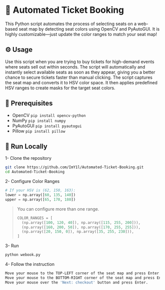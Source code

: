 # 🎫 Automated Ticket Booking
This Python script automates the process of selecting seats on a web-based seat map by detecting seat colors using OpenCV and PyAutoGUI. It is highly customizable—just update the color ranges to match your seat map!

## ⚙️ Usage
Use this script when you are trying to buy tickets for high-demand events where seats sell out within seconds. The script will automatically and instantly select available seats as soon as they appear, giving you a better chance to secure tickets faster than manual clicking. The script captures the seat map and converts it to HSV color space. It then applies predefined HSV ranges to create masks for the target seat colors.

## 🔧 Prerequisites
- OpenCV `pip install opencv-python`
- NumPy `pip install numpy`
- PyAutoGUI `pip install pyautogui`
- Pillow `pip install pillow`

## 🚀 Run Locally
1- Clone the repository
```bash
git clone https://github.com/ImY1l/Automated-Ticket-Booking.git
cd Automated-Ticket-Booking
```
2- Configure Color Ranges
```python
# If your HSV is (62, 150, 163):
lower = np.array([60, 135, 140])
upper = np.array([65, 170, 180])
```
> You can configure more than one range.
> ```python
> COLOR_RANGES = [
>   (np.array([100, 120, 40]), np.array([115, 255, 200])),
>   (np.array([160, 200, 50]), np.array([170, 255, 255])),
>   (np.array([20, 150, 0]), np.array([35, 255, 230])),
> ]
> ```

3- Run
```bash
python webook.py
```
4- Follow the instruction
```bash
Move your mouse to the TOP-LEFT corner of the seat map and press Enter.
Move your mouse to the BOTTOM-RIGHT corner of the seat map and press Enter.
Move your mouse over the 'Next: checkout' button and press Enter.
```
